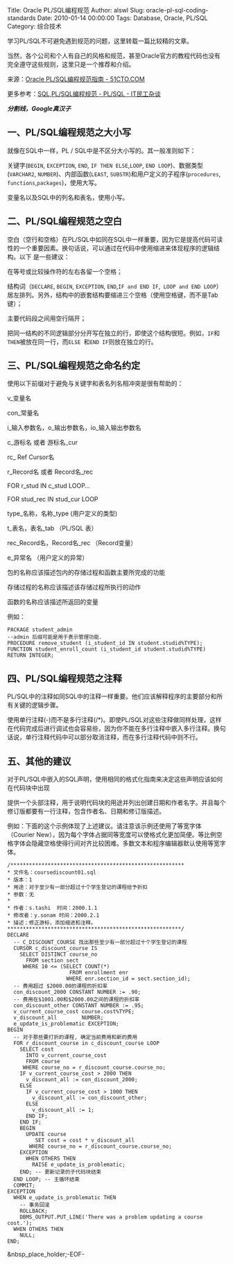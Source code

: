 Title: Oracle PL/SQL编程规范
Author: alswl
Slug: oracle-pl-sql-coding-standards
Date: 2010-01-14 00:00:00
Tags: Database, Oracle, PL/SQL
Category: 综合技术

学习PL/SQL不可避免遇到规范的问题，这里转载一篇比较精的文章。

当然，各个公司和个人有自己的风格和规范，甚至Oracle官方的教程代码也没有完全遵守这些规则，这里只是一个推荐和介绍。

来源：[Oracle PL/SQL编程规范指南 -
51CTO.COM](http://database.51cto.com/art/200907/138973.htm)

更多参考：[SQL,PL/SQL编程规范 - PL/SQL -
IT民工杂谈](http://blog.chinaunix.net/u1/57759/showart_458439.html)

*****分割线，Google真汉子*****

## 一、PL/SQL编程规范之大小写

就像在SQL中一样，PL / SQL中是不区分大小写的。其一般准则如下：

关键字(`BEGIN`, `EXCEPTION`, `END`, `IF THEN ELSE`,`LOOP`, `END
LOOP`)、数据类型(`VARCHAR2`, `NUMBER`)、内部函数(`LEAST`,
`SUBSTR`)和用户定义的子程序(`procedures`, `functions`,`packages`)，使用大写。

变量名以及SQL中的列名和表名，使用小写。

## 二、PL/SQL编程规范之空白

空白（空行和空格）在PL/SQL中如同在SQL中一样重要，因为它是提高代码可读性的一个重要因素。换句话说，可以通过在代码中使用缩进来体现程序的逻辑结构。以下
是一些建议：

在等号或比较操作符的左右各留一个空格；

结构词（`DECLARE`, `BEGIN`, `EXCEPTION`, `END`,`IF and END IF`,` LOOP and END
LOOP`）居左排列。另外，结构中的嵌套结构要缩进三个空格（使用空格键，而不是Tab键）；

主要代码段之间用空行隔开；

把同一结构的不同逻辑部分分开写在独立的行，即使这个结构很短。例如，`IF`和`THEN`被放在同一行，而`ELSE `和`END IF`则放在独立的行。

## 三、PL/SQL编程规范之命名约定

使用以下前缀对于避免与关键字和表名列名相冲突是很有帮助的：

v_变量名

con_常量名

i_输入参数名，o_输出参数名，io_输入输出参数名

c_游标名 或者 游标名_cur

rc_ Ref Cursor名

r_Record名 或者 Record名_rec

FOR r_stud IN c_stud LOOP…

FOR stud_rec IN stud_cur LOOP

type_名称，名称_type (用户定义的类型)

t_表名，表名_tab （PL/SQL 表）

rec_Record名，Record名_rec （Record变量）

e_异常名 （用户定义的异常）

包的名称应该描述包内的存储过程和函数主要所完成的功能

存储过程的名称应该描述该存储过程所执行的动作

函数的名称应该描述所返回的变量

例如：

    
    
    PACKAGE student_admin
    --admin 后缀可能是用于表示管理功能.
    PROCEDURE remove_student (i_student_id IN student.studid%TYPE);
    FUNCTION student_enroll_count (i_student_id student.studid%TYPE)
    RETURN INTEGER;

## 四、PL/SQL编程规范之注释

PL/SQL中的注释如同SQL中的注释一样重要。他们应该解释程序的主要部分和所有关键的逻辑步骤。

使用单行注释(-)而不是多行注释(/*)。即使PL/SQL对这些注释做同样处理，这样在代码完成后进行调试也会容易些，因为你不能在多行注释中嵌入多行注释。换句
话说，单行注释代码中可以部分取消注释，而在多行注释代码中则不行。

## 五、其他的建议

对于PL/SQL中嵌入的SQL声明，使用相同的格式化指南来决定这些声明应该如何在代码块中出现

提供一个头部注释，用于说明代码块的用途并列出创建日期和作者名字。并且每个修订版都要有一行注释，包含作者名、日期和修订版描述。

例如：下面的这个示例体现了上述建议。请注意该示例还使用了等宽字体（Courier
New），因为每个字体占据同等宽度可以使格式化更加简便。等比例空格字体会隐藏空格使得行间对齐比较困难。多数文本和程序编辑器默认使用等宽字体。

    
    
    /********************************************************
    * 文件名：coursediscount01.sql  
    * 版本：1  
    * 用途：对于至少有一部分超过十个学生登记的课程给予折扣  
    * 参数：无  
    *  
    * 作者：s.tashi  时间：2000.1.1  
    * 修改者：y.sonam 时间：2000.2.1  
    * 描述：修正游标，添加缩进和注释。  
    ********************************************************/
    DECLARE
      -- C_DISCOUNT_COURSE 找出那些至少有一部分超过十个学生登记的课程  
      CURSOR c_discount_course IS
        SELECT DISTINCT course_no
          FROM section sect
         WHERE 10 <= (SELECT COUNT(*)
                        FROM enrollment enr
                       WHERE enr.section_id = sect.section_id);
      -- 费用超过 $2000.00的课程的折扣率  
      con_discount_2000 CONSTANT NUMBER := .90;
      -- 费用在$1001.00和$2000.00之间的课程的折扣率  
      con_discount_other CONSTANT NUMBER := .95;
      v_current_course_cost course.cost%TYPE;
      v_discount_all        NUMBER;
      e_update_is_problematic EXCEPTION;
    BEGIN
      -- 对于那些要打折的课程, 确定当前费用和新的费用  
      FOR r_discount_course in c_discount_course LOOP
        SELECT cost
          INTO v_current_course_cost
          FROM course
         WHERE course_no = r_discount_course.course_no;
        IF v_current_course_cost > 2000 THEN
          v_discount_all := con_discount_2000;
        ELSE
          IF v_current_course_cost > 1000 THEN
            v_discount_all := con_discount_other;
          ELSE
            v_discount_all := 1;
          END IF;
        END IF;
        BEGIN
          UPDATE course
             SET cost = cost * v_discount_all
           WHERE course_no = r_discount_course.course_no;
        EXCEPTION
          WHEN OTHERS THEN
            RAISE e_update_is_problematic;
        END; -- 更新记录的子代码块结束  
      END LOOP; -- 主循环结束  
      COMMIT;
    EXCEPTION
      WHEN e_update_is_problematic THEN
        -- 事务回滚  
        ROLLBACK;
        DBMS_OUTPUT.PUT_LINE('There was a problem updating a course cost.');
      WHEN OTHERS THEN
        NULL;
    END;
    

&nbsp_place_holder;-EOF-

